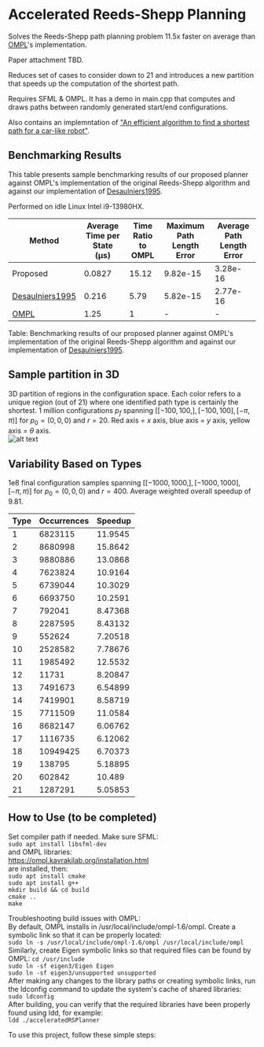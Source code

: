 # Accelerated Reeds-Shepp Planning

Solves the Reeds-Shepp path planning problem 11.5x faster on average than [OMPL]'s implementation. 

Paper attachment TBD.

Reduces set of cases to consider down to 21 and introduces a new partition that speeds up the computation of the shortest path.

Requires SFML & OMPL. It has a demo in main.cpp that computes and draws paths between randomly generated start/end configurations. 

Also contains an implemntation of ["An efficient algorithm to find a shortest path for a car-like robot"]. 

## Benchmarking Results

This table presents sample benchmarking results of our proposed planner against OMPL's implementation of the original Reeds-Shepp algorithm and against our implementation of [Desaulniers1995].

Performed on idle Linux Intel i9-13980HX.

| Method                        | Average Time per State (µs) | Time Ratio to OMPL | Maximum Path Length Error | Average Path Length Error |
|-------------------------------|-----------------------------------------------|--------------------|---------------------------|---------------------------|
| Proposed                      | 0.0827                                        | 15.12              | 9.82e-15                  | 3.28e-16                  |
| [Desaulniers1995]             | 0.216                                         | 5.79               | 5.82e-15                  | 2.77e-16                  |
| [OMPL]                        | 1.25                                          | 1                  | -                         | -                         |

Table: Benchmarking results of our proposed planner against OMPL's implementation of the original Reeds-Shepp algorithm and against our implementation of [Desaulniers1995].

[Desaulniers1995]: https://ieeexplore.ieee.org/document/478429
[OMPL]: https://ompl.kavrakilab.org/ReedsSheppStateSpace_8cpp_source.html
["An efficient algorithm to find a shortest path for a car-like robot"]: https://ieeexplore.ieee.org/document/478429

## Sample partition in 3D
3D partition of regions in the configuration space. Each color refers to a unique region (out of 21) where one identified path type is certainly the shortest. 1 million configurations $p_{f}$ spanning $\big[ [-100,100,], [-100,100], [-\pi,\pi)\big]$ for $p_{0} = (0,0,0)$ and $r = 20$. Red axis = $x$ axis, blue axis = $y$ axis, yellow axis = $\theta$ axis. <br>
![alt text](https://github.com/IbrahimSquared/accelerated-RS-planner/blob/master/samples/3D_cases_cropped.png) <br>

## Variability Based on Types
1e8 final configuration samples spanning $\big[ [-1000,1000,], [-1000,1000], [-\pi,\pi)\big]$ for $p_{0} = (0,0,0)$ and $r = 400$.
Average weighted overall speedup of 9.81.

Type           | Occurrences | Speedup
---------------|-------------|---------
1              | 6823115     | 11.9545
2              | 8680998     | 15.8642
3              | 9880886     | 13.0868
4              | 7623824     | 10.9164
5              | 6739044     | 10.3029
6              | 6693750     | 10.2591
7              | 792041      | 8.47368
8              | 2287595     | 8.43132
9              | 552624      | 7.20518
10             | 2528582     | 7.78676
11             | 1985492     | 12.5532
12             | 11731       | 8.20847
13             | 7491673     | 6.54899
14             | 7419901     | 8.58719
15             | 7711509     | 11.0584
16             | 8682147     | 6.06762
17             | 1116735     | 6.12062
18             | 10949425    | 6.70373
19             | 138795      | 5.18895
20             | 602842      | 10.489
21             | 1287291     | 5.05853

## How to Use (to be completed)
Set compiler path if needed. Make sure SFML: <br>
``` sudo apt install libsfml-dev ``` <br>
and OMPL libraries: <br>
https://ompl.kavrakilab.org/installation.html <br>
are installed, then: <br>
``` sudo apt install cmake ``` <br>
``` sudo apt install g++ ``` <br>
``` mkdir build && cd build ``` <br>
``` cmake .. ``` <br>
``` make ```

Troubleshooting build issues with OMPL: <br>
By default, OMPL installs in /usr/local/include/ompl-1.6/ompl. Create a symbolic link so that it can be properly located: <br>
``` sudo ln -s /usr/local/include/ompl-1.6/ompl /usr/local/include/ompl ``` <br>
Similarly, create Eigen symbolic links so that required files can be found by OMPL:
``` cd /usr/include ``` <br>
``` sudo ln -sf eigen3/Eigen Eigen ``` <br>
``` sudo ln -sf eigen3/unsupported unsupported ``` <br>
After making any changes to the library paths or creating symbolic links, run the ldconfig command to update the system's cache of shared libraries: <br>
``` sudo ldconfig ``` <br>
After building, you can verify that the required libraries have been properly found using ldd, for example: <br>
``` ldd ./acceleratedRSPlanner ``` <br>

To use this project, follow these simple steps: <br>
